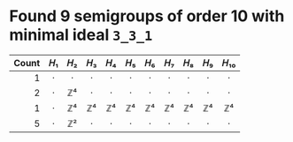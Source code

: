 # Found 9 semigroups of order 10 with minimal ideal `3_3_1`


Count | 𝐻₁ | 𝐻₂ | 𝐻₃ | 𝐻₄ | 𝐻₅ | 𝐻₆ | 𝐻₇ | 𝐻₈ | 𝐻₉ | 𝐻₁₀
--: | :--: | :--: | :--: | :--: | :--: | :--: | :--: | :--: | :--: | :--:
1 | · | · | · | · | · | · | · | · | · | ·
2 | · | ℤ⁴ | · | · | · | · | · | · | · | ·
1 | · | ℤ⁴ | ℤ⁴ | ℤ⁴ | ℤ⁴ | ℤ⁴ | ℤ⁴ | ℤ⁴ | ℤ⁴ | ℤ⁴
5 | · | ℤ² | · | · | · | · | · | · | · | ·
